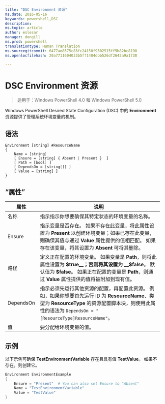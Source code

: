 ```yaml
---
title: "DSC Environment 资源"
ms.date: 2016-05-16
keywords: powershell,DSC
description: 
ms.topic: article
author: eslesar
manager: dongill
ms.prod: powershell
translationtype: Human Translation
ms.sourcegitcommit: 6477ae8575c83fc24150f9502515ff5b82bc8198
ms.openlocfilehash: 20a7711604033b5ff1484dbb526df2642a9a1738

---
```


# DSC Environment 资源

> 适用于：Windows PowerShell 4.0 和 Windows PowerShell 5.0

Windows PowerShell Desired State Configuration (DSC) 中的 __Environment__ 资源提供了管理系统环境变量的机制。

## 语法
``` mof
Environment [string] #ResourceName
{
    Name = [string]
    [ Ensure = [string] { Absent | Present }  ]
    [ Path = [bool] ]
    [ DependsOn = [string[]] ]
    [ Value = [string] ]
}
```

## “属性”

|  属性  |  说明   | 
|---|---| 
| 名称| 指示指示你想要确保其特定状态的环境变量的名称。| 
| Ensure| 指示变量是否存在。 如果不存在此变量，将此属性设置为 __Present__ 以创建环境变量；如果已存在此变量，则确保其值与通过 __Value__ 属性提供的值相匹配。 如果存在该变量，将其设置为 __Absent__ 可将其删除。| 
| 路径| 定义正在配置的环境变量。 如果变量是 __Path__，则将此属性设置为 __$true__；否则将其设置为 __$false__。 默认值为 __$false__。 如果正在配置的变量是 __Path__，则通过 __Value__ 属性提供的值将被附加到现有值。| 
| DependsOn | 指示必须先运行其他资源的配置，再配置此资源。 例如，如果你想要首先运行 ID 为 __ResourceName__、类型为 __ResourceType__ 的资源配置脚本块，则使用此属性的语法为 `DependsOn = "[ResourceType]ResourceName"`。| 
| 值| 要分配给环境变量的值。| 

## 示例

以下示例可确保 __TestEnvironmentVariable__ 存在且具有值 __TestValue__。 如果不存在，则创建它。

```powershell
Environment EnvironmentExample
{
    Ensure = "Present"  # You can also set Ensure to "Absent"
    Name = "TestEnvironmentVariable"
    Value = "TestValue"
}
```




<!--HONumber=Jun16_HO4-->


